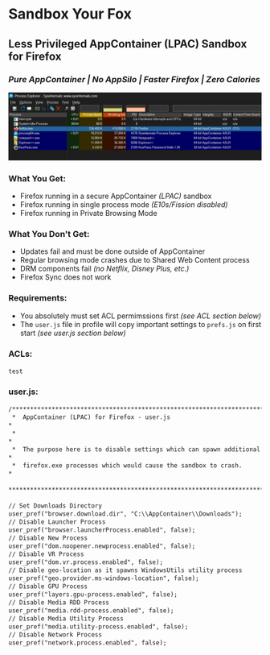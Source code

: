 # Sandbox Your Fox
## Less Privileged AppContainer (LPAC) Sandbox for Firefox
### _Pure AppContainer | No AppSilo | Faster Firefox | Zero Calories_

![Sandbox Your Fox](https://raw.githubusercontent.com/WildByDesign/SandboxYourFox/main/SandboxYourFox.png)

### What You Get:

- Firefox running in a secure AppContainer _(LPAC)_ sandbox
- Firefox running in single process mode _(E10s/Fission disabled)_
- Firefox running in Private Browsing Mode


### What You Don't Get:

- Updates fail and must be done outside of AppContainer
- Regular browsing mode crashes due to Shared Web Content process
- DRM components fail _(no Netflix, Disney Plus, etc.)_
- Firefox Sync does not work


### Requirements:

- You absolutely must set ACL permimssions first _(see ACL section below)_
- The `user.js` file in profile will copy important settings to `prefs.js` on first start _(see user.js section below)_


### ACLs:

```
test
```

### user.js:

```
/******************************************************************************
 *  AppContainer (LPAC) for Firefox - user.js                                 *
 *                                                                            *
 *  The purpose here is to disable settings which can spawn additional        *
 *  firefox.exe processes which would cause the sandbox to crash.             *
 ******************************************************************************/

// Set Downloads Directory
user_pref("browser.download.dir", "C:\\AppContainer\\Downloads");
// Disable Launcher Process
user_pref("browser.launcherProcess.enabled", false);
// Disable New Process
user_pref("dom.noopener.newprocess.enabled", false);
// Disable VR Process
user_pref("dom.vr.process.enabled", false);
// Disable geo-location as it spawns WindowsUtils utility process
user_pref("geo.provider.ms-windows-location", false);
// Disable GPU Process
user_pref("layers.gpu-process.enabled", false);
// Disable Media RDD Process
user_pref("media.rdd-process.enabled", false);
// Disable Media Utility Process
user_pref("media.utility-process.enabled", false);
// Disable Network Process
user_pref("network.process.enabled", false);

```
